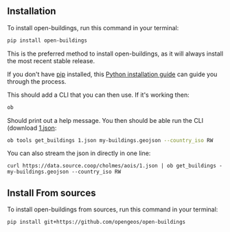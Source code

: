 ## Installation

To install open-buildings, run this command in your terminal:

```bash
pip install open-buildings
```

This is the preferred method to install open-buildings, as it will always install the most recent stable release.

If you don't have [pip](https://pip.pypa.io) installed, this [Python installation guide](http://docs.python-guide.org/en/latest/starting/installation/) can guide you through the process.

This should add a CLI that you can then use. If it's working then:

```bash
ob
```

Should print out a help message. You then should be able run the CLI (download [1.json](https://data.source.coop/cholmes/aois/1.json):


```bash
ob tools get_buildings 1.json my-buildings.geojson --country_iso RW
```

You can also stream the json in directly in one line:

```
curl https://data.source.coop/cholmes/aois/1.json | ob get_buildings - my-buildings.geojson --country_iso RW
```

## Install From sources

To install open-buildings from sources, run this command in your terminal:

```
pip install git+https://github.com/opengeos/open-buildings
```
